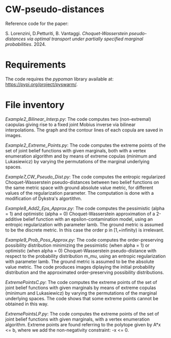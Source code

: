 # CW-pseudo-distances

Reference code for the paper:
    
S. Lorenzini, D.Petturiti, B. Vantaggi.
_Choquet-Wasserstein pseudo-distances via optimal transport under partially specified marginal probabilities_. 2024.

# Requirements
The code requires the *pypoman* library available at: https://pypi.org/project/pyswarm/.

# File inventory
_Example2_Bilinear_Interp.py_: The code computes two (non-extremal) caopulas giving rise to a fixed 
joint Mobius inverse via bilinear interpolations. The graph and the contour 
lines of each copula are saved in images.

_Example2_Extreme_Points.py_: The code computes the extreme points of the set of joint belief
functions with given marginals, both with a vertex enumeration algorithm and
by means of extreme copulas (minimum and Lukasiewicz) by varying the
permutations of the marginal underlying spaces.

_Example7_CW_Pseudo_Dist.py_: The code computes the entropic regularized Choquet-Wasserstein 
pseudo-distances between two belief functions on the same metric space
with ground absolute value metric, for different values of the regularization
parameter. The computation is done with a modification of Dykstra's algortithm.

_Example8_Add2_Eps_Approx.py_: The code computes the pessimistic (alpha = 1) and optimistic 
(alpha = 0) Choquet-Wasserstein approximation of a 2-additive belief function
with an epsilon-contamination model, using an entropic regularization with 
parameter lamb. The ground metric is assumed to be the discrete metric.
In this case the order p in [1,+infinity) is irrelevant.

_Example9_Prob_Poss_Approx.py_: The code computes the order-preserving possibility distribution 
minimizing the pessimistic (when alpha = 1) or optimistic (when alpha = 0) 
Choquet-Wasserstein pseudo-distance with respect to the probability
distribution m_mu, using an entropic regularization with parameter lamb.
The ground metric is assumed to be the absolute value metric.
The code produces images diplaying the initial probability distribution and
the approximated order-preserving possibility distributions.

_ExtremePointsC.py_: The code computes the extreme points of the set of joint belief
functions with given marginals by means of extreme copulas (minimum and 
Lukasiewicz) by varying the permutations of the marginal underlying spaces.
The code shows that some extreme points cannot be obtained in this way.

_ExtremePointsLP.py_: The code computes the extreme points of the set of joint belief
functions with given marginals, with a vertex enumeration algorithm.
Extreme points are found referring to the polytope given by A*x <= b, where we
add the non-negativity constraint: -x <= 0.

